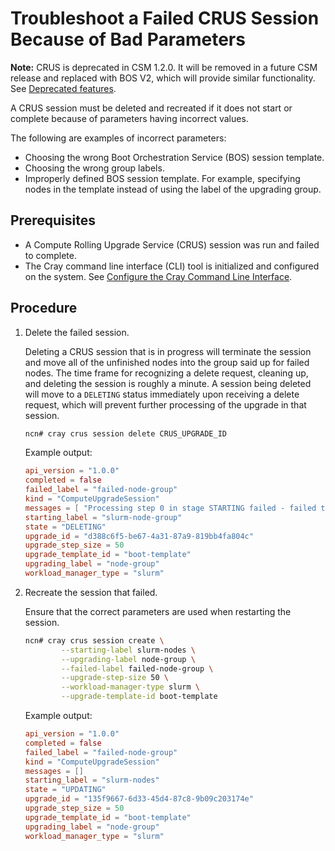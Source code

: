 # Troubleshoot a Failed CRUS Session Because of Bad Parameters

**Note:** CRUS is deprecated in CSM 1.2.0. It will be removed in a future CSM release and replaced with BOS V2, which will provide similar functionality. See
[Deprecated features](../../introduction/differences.md#deprecated_features).

A CRUS session must be deleted and recreated if it does not start or complete because of parameters having incorrect values.

The following are examples of incorrect parameters:

- Choosing the wrong Boot Orchestration Service \(BOS\) session template.
- Choosing the wrong group labels.
- Improperly defined BOS session template. For example, specifying nodes in the template instead of using the label of the upgrading group.

## Prerequisites

- A Compute Rolling Upgrade Service \(CRUS\) session was run and failed to complete.
- The Cray command line interface \(CLI\) tool is initialized and configured on the system. See [Configure the Cray Command Line Interface](../configure_cray_cli.md).

## Procedure

1. Delete the failed session.

    Deleting a CRUS session that is in progress will terminate the session and move all of the unfinished nodes into the group said up for failed nodes. The time frame for
    recognizing a delete request, cleaning up, and deleting the session is roughly a minute. A session being deleted will move to a `DELETING` status immediately upon receiving
    a delete request, which will prevent further processing of the upgrade in that session.

    ```bash
    ncn# cray crus session delete CRUS_UPGRADE_ID
    ```

    Example output:

    ```toml
    api_version = "1.0.0"
    completed = false
    failed_label = "failed-node-group"
    kind = "ComputeUpgradeSession"
    messages = [ "Processing step 0 in stage STARTING failed - failed to obtain Node Group named 'slurm-node-group' - {"type":"about:blank","title":"Not Found","detail":"No such group: slurm-node-group","status":404}\n[404]",]
    starting_label = "slurm-node-group"
    state = "DELETING"
    upgrade_id = "d388c6f5-be67-4a31-87a9-819bb4fa804c"
    upgrade_step_size = 50
    upgrade_template_id = "boot-template"
    upgrading_label = "node-group"
    workload_manager_type = "slurm"
    ```

1. Recreate the session that failed.

    Ensure that the correct parameters are used when restarting the session.

    ```bash
    ncn# cray crus session create \
            --starting-label slurm-nodes \
            --upgrading-label node-group \
            --failed-label failed-node-group \
            --upgrade-step-size 50 \
            --workload-manager-type slurm \
            --upgrade-template-id boot-template
    ```

    Example output:

    ```toml
    api_version = "1.0.0"
    completed = false
    failed_label = "failed-node-group"
    kind = "ComputeUpgradeSession"
    messages = []
    starting_label = "slurm-nodes"
    state = "UPDATING"
    upgrade_id = "135f9667-6d33-45d4-87c8-9b09c203174e"
    upgrade_step_size = 50
    upgrade_template_id = "boot-template"
    upgrading_label = "node-group"
    workload_manager_type = "slurm"
    ```
